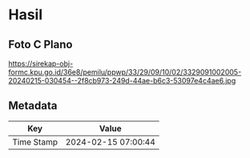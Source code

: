# Hasil

## Foto C Plano

https://sirekap-obj-formc.kpu.go.id/36e8/pemilu/ppwp/33/29/09/10/02/3329091002005-20240215-030454--2f8cb973-249d-44ae-b6c3-53097e4c4ae6.jpg


## Metadata

| Key        | Value               |
| ---------- | ------------------- |
| Time Stamp | 2024-02-15 07:00:44 |



